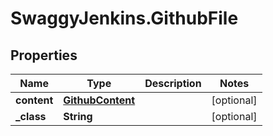 # SwaggyJenkins.GithubFile

## Properties

Name | Type | Description | Notes
------------ | ------------- | ------------- | -------------
**content** | [**GithubContent**](GithubContent.md) |  | [optional] 
**_class** | **String** |  | [optional] 


